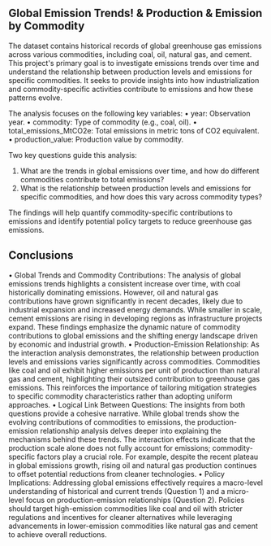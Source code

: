 ## Global Emission Trends! & Production & Emission by Commodity


The dataset contains historical records of global greenhouse gas emissions across various commodities, including coal, oil, natural gas, and cement. This project's primary goal is to investigate emissions trends over time and understand the relationship between production levels and emissions for specific commodities. It seeks to provide insights into how industrialization and commodity-specific activities contribute to emissions and how these patterns evolve. 
 
The analysis focuses on the following key variables:
•	year: Observation year.
•	commodity: Type of commodity (e.g., coal, oil).
•	total_emissions_MtCO2e: Total emissions in metric tons of CO2 equivalent.
•	production_value: Production value by commodity.

Two key questions guide this analysis:
1.	What are the trends in global emissions over time, and how do different commodities contribute to total emissions?
2.	What is the relationship between production levels and emissions for specific commodities, and how does this vary across commodity types?

The findings will help quantify commodity-specific contributions to emissions and identify potential policy targets to reduce greenhouse gas emissions.

## Conclusions

•	Global Trends and Commodity Contributions: The analysis of global emissions trends highlights a consistent increase over time, with coal historically dominating emissions. However, oil and natural gas contributions have grown significantly in recent decades, likely due to industrial expansion and increased energy demands. While smaller in scale, cement emissions are rising in developing regions as infrastructure projects expand. These findings emphasize the dynamic nature of commodity contributions to global emissions and the shifting energy landscape driven by economic and industrial growth.
•	Production-Emission Relationship: As the interaction analysis demonstrates, the relationship between production levels and emissions varies significantly across commodities. Commodities like coal and oil exhibit higher emissions per unit of production than natural gas and cement, highlighting their outsized contribution to greenhouse gas emissions. This reinforces the importance of tailoring mitigation strategies to specific commodity characteristics rather than adopting uniform approaches.
•	Logical Link Between Questions: The insights from both questions provide a cohesive narrative. While global trends show the evolving contributions of commodities to emissions, the production-emission relationship analysis delves deeper into explaining the mechanisms behind these trends. The interaction effects indicate that the production scale alone does not fully account for emissions; commodity-specific factors play a crucial role. For example, despite the recent plateau in global emissions growth, rising oil and natural gas production continues to offset potential reductions from cleaner technologies.
•	Policy Implications: Addressing global emissions effectively requires a macro-level understanding of historical and current trends (Question 1) and a micro-level focus on production-emission relationships (Question 2). Policies should target high-emission commodities like coal and oil with stricter regulations and incentives for cleaner alternatives while leveraging advancements in lower-emission commodities like natural gas and cement to achieve overall reductions.





